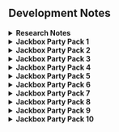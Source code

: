 ## Development Notes
<details>
<summary><b>Research Notes</b></summary>
  <h3>File type: <code>.jet</code></h3>
  <ul>
    <li>
      All Jackbox games seem to have files formatted as JSON data with the extension <code>.jet</code>. This file extension is exclusive to Jackbox games and isn't seen in use anywhere else in any current or past software according to Wikipedia and ChatGPT.
    </li>
    <li>
      Every <code>.jet</code> file controls critical information in-game regarding what's displayed, what audio files get played, and what attributes each player in the game may have such as <code>{alive: false}</code> for when you've died in Trivia Murder Party.
    </li>
    <li>
      Mods that do not edit <code>.jet</code> files are more invasive and complex to create but can result in far more freedom compared to what you can achieve otherwise.
    </li>
  </ul>
  <h3>General Information</h3>
    <ul>
      <li>Jackbox games are all built and packaged using Autodesk's gaming oriented platform called <code>Autodesk Scaleform</code> which means their games come with very limited mod support, as most of the game's assets and files are inaccessible (with some exceptions).
      </li>
      <li>
        Jackbox games also seem to use a middleware called <code>CRIWARE</code> which is very likely what they use to host their servers and make API calls so players can play via the internet using a four-letter code.
      </li>
  </ul>
</details>

<details>
  <summary><b>Jackbox Party Pack 1</b></summary>
  <br>
  <details>
  <summary>Drawful</summary>
  Notes on how to mod this game go here
  </details>
    
  * * *
  
  <details>
  <summary>FibbageXL</summary>
  Notes on how to mod this game go here
  </details>
    
  * * *
  
  <details>
  <summary>Lie Swatter</summary>
  Notes on how to mod this game go here
  </details>
    
  * * *
  
  <details>
  <summary>Word Spud</summary>
  Notes on how to mod this game go here
  </details>
    
  * * *
  
  <details>
  <summary>You don't know Jack</summary>
  Notes on how to mod this game go here
  </details>
    
  * * *
  
</details>
<details>
<summary><b>Jackbox Party Pack 2</b></summary>
  <br>
  <details>
  <summary>Bidiots</summary>
  Notes on how to mod this game go here
  </details>
    
  * * *
  
  <details>
  <summary>Earwax</summary>
  <h2>Mod - Custom Audio Files</h2>
  <b>Step 1:</b>
  <p>Get the earwax directory from the user's game.</p>
  <blockquote><b>Note:</b> Jackbox games can be downloaded from Steam or downloaded separately so do not use a static path. Make sure to provide a window that allows the user to choose the folder where their game is located.</blockquote>
  <b>Step 2:</b>
  <p>Get the input audio files (.ogg) from the user's system.</p>
  <b>Step 3:</b>
  <ul>
  <li>
    Generate copies of the user-provided .ogg files with their file names changed to unique ID numbers between <code>20000</code> and <code>50000</code>. Place these new files under <code>../Earwax/content/EarwaxAudio/Audio</code>. Numbers outside of the given range are reserved by other audio files within the game and should be avoided to prevent crashes.
  </li>
  <li>
    The <code>.jet</code> file <u>must be prettified</u> in JSON format before appending any information to it or the entire file will be deleted during any attempts to edit it since it's minified on one line by default. There are plenty of functions in Python, JavaScript, etc. that can automate the prettification for you to make this step easier.
  </li>
  <li>
    Append the appropriate data for each new .ogg file to the <code>EarwaxAudio.jet</code> file inside the Spectrum folder. This is located one folder deep into the game's directory: <code>../Earwax/content/EarwaxAudio/Spectrum</code>
  </li>
  <li>
    Start the game and see if your new sounds worked. You can temporarily remove the game's sounds and only play your own by editing the <code>EarwaxAudio.jet</code> file and deleting any entries that aren't yours. Please note that you must leave at least 5 sounds per player in the <code>EarwaxAudio.jet</code> file or the game will crash.
  </li>
  </ul>
  <h2>Mod - Custom Voice Prompts</h2>
  <code>This is still being researched.</code>
  <br>
  <br>
  </details>
    
  * * *
  
  <details>
  <summary>Bomb Corp.</summary>
  Notes on how to mod this game go here
  </details>
    
  * * *
  
  <details>
  <summary>Fibbage 2</summary>
  Notes on how to mod this game go here
  </details>
    
  * * *
  
  <details>
  <summary>QuiplashXL</summary>
  Notes on how to mod this game go here
  </details>
    
  * * *
  
</details>
<details>
<summary><b>Jackbox Party Pack 3</b></summary>
  <br>
  <details>
  <summary>Fakin' It</summary>
  Notes on how to mod this game go here
  </details>
    
  * * *
  
  <details>
  <summary>Guesspionage</summary>
  Notes on how to mod this game go here
  </details>
    
  * * *
  
  <details>
  <summary>Quiplash 2</summary>
  Notes on how to mod this game go here
  </details>
    
  * * *
  
  <details>
  <summary>Tee K.O.</summary>
  Notes on how to mod this game go here
  </details>
    
  * * *
  
  <details>
  <summary>Trivia Murder Party</summary>
  <h2>Research</h2>
  <ul>
    <li>
      Within the game, there are 4 directories:<br>
      <ul>
        <li>
          <code>./TDFinalRound</code> - game data relating to the final round
        </li>
        <li>
          <code>./TDQuestion</code> - game data relating to trivia questions asked before the final round
        </li>
        <li>
          <code>./TDWorstDrawing</code> - game data relating to the "Worst Drawing" minigame where alive players must draw something and dead players choose the worst drawing. The player with the worst voted drawing dies.
        </li>
        <li>
          <code>./TDWorstResponse</code> - game data relating to the "Worst Response" minigame where alive players must respond to a prompt asked by the narrator. The player with the worst voted response dies.
        </li>
      </ul>
    </li>
    <li>
      There are also 4 higher-order <code>.jet</code> files that control the data that gets chosen within each of those directories:
      <ul>
        <li>
          <code>TDFinalRound.jet</code>
        </li>
        <li>
          <code>TDQuestion.jet</code>
        </li>
        <li>
          <code>TDWorstDrawing.jet</code>
        </li>
        <li>
          <code>TDWorstResponse.jet</code>
        </li>
      </ul>
      <h2><code>./TDFinalRound</code></h2>
      <p>Within each child folder of <code>./TDFinalRound</code> exists two items:</p>
      <ul>
      <li>An <code>.ogg</code> audio file containing the prompt with a unique ID as its filename.</li>
      <li>A <code>data.jet</code> file with data that connects the audio to the prompt that is being displayed on screen.</li>
      </ul>
      <h2><code>./TDQuestion</code></h2>
      <p>Within each child folder of <code>./TDQuestion</code> exists either 2 or 3 items:</p>
      <ul>
      <li>An <code>.ogg</code> audio file containing the prompt with a unique ID as its filename.</li>
      <li>An <code>.ogg</code> audio file containing the intro with a unique ID as its filename.</li>
      <li>A <code>data.jet</code> file with data that connects the audio to the prompt that is being displayed on screen.</li>
      </ul>
      <h2><code>./TDWorstDrawing</code></h2>
      <p>Within each child folder of <code>./TDWorstDrawing</code> exists two items:</p>
      <ul>
      <li>An <code>.ogg</code> audio file containing the prompt with a unique ID as its filename.</li>
      <li>A <code>data.jet</code> file with data that connects the audio to the prompt that is being displayed on screen.</li>
      </ul>
      <h2><code>./TDWorstResponse</code></h2>
      <p>Within each child folder of <code>./TDWorstResponse</code> exists two items:</p>
      <ul>
      <li>An <code>.ogg</code> audio file containing the prompt with a unique ID as its filename.</li>
      <li>A <code>data.jet</code> file with data that connects the audio to the prompt that is being displayed on screen.</li>
      </ul>
    </li>
  </ul>
  </details>
    
  * * *
  
</details>
<details>
<summary><b>Jackbox Party Pack 4</b></summary>
  <br>
  <details>
  <summary>Bracketeering</summary>
  Notes on how to mod this game go here
  </details>
    
  * * *
  
  <details>
  <summary>Civic Doodle</summary>
  Notes on how to mod this game go here
  </details>
    
  * * *
  
  <details>
  <summary>Fibbage 3</summary>
  Notes on how to mod this game go here
  </details>
    
  * * *
  
  <details>
  <summary>Monster Seeking Monster</summary>
  Notes on how to mod this game go here
  </details>
    
  * * *
  
  <details>
  <summary>Survive the Internet</summary>
  Notes on how to mod this game go here
  </details>
    
  * * *
  
</details>
<details>
<summary><b>Jackbox Party Pack 5</b></summary>
  <br>
  <details>
  <summary>Mad Verse City</summary>
  Notes on how to mod this game go here
  </details>
    
  * * *
  
  <details>
  <summary>Patently Stupid</summary>
  Notes on how to mod this game go here
  </details>
    
  * * *
  
  <details>
  <summary>Split the Room</summary>
  Notes on how to mod this game go here
  </details>
    
  * * *
  
  <details>
  <summary>You Don't Know Jack</summary>
  Notes on how to mod this game go here
  </details>
    
  * * *
  
  <details>
  <summary>Zeeple Dome</summary>
  Notes on how to mod this game go here
  </details>
    
  * * *
  
</details>
<details>
<summary><b>Jackbox Party Pack 6</b></summary>
  <br>
  <details>
  <summary>Dictionarium</summary>
  Notes on how to mod this game go here
  </details>
    
  * * *
  
  <details>
  <summary>Joke Boat</summary>
  Notes on how to mod this game go here
  </details>
    
  * * *
  
  <details>
  <summary>Push the Button</summary>
  Notes on how to mod this game go here
  </details>
    
  * * *
  
  <details>
  <summary>Role Models</summary>
  Notes on how to mod this game go here
  </details>
    
  * * *
  
  <details>
  <summary>Trivia Murder Party 2</summary>
  Notes on how to mod this game go here
  </details>
    
  * * *
  
</details>
<details>
<summary><b>Jackbox Party Pack 7</b></summary>
  <br>
  <details>
  <summary>Blather Round</summary>
  Notes on how to mod this game go here
  </details>
    
  * * *
  
  <details>
  <summary>Champ'd Up</summary>
  Notes on how to mod this game go here
  </details>
    
  * * *
  
  <details>
  <summary>Devils and the Details</summary>
  Notes on how to mod this game go here
  </details>
    
  * * *
  
  <details>
  <summary>Quiplash 3</summary>
  Notes on how to mod this game go here
  </details>
    
  * * *
  
  <details>
  <summary>Talking Points</summary>
  Notes on how to mod this game go here
  </details>
    
  * * *
  
</details>
<details>
<summary><b>Jackbox Party Pack 8</b></summary>
  <br>
  <details>
  <summary>Drawful Animate</summary>
  Notes on how to mod this game go here
  </details>
    
  * * *
  
  <details>
  <summary>Job Job</summary>
  Notes on how to mod this game go here
  </details>
    
  * * *
  
  <details>
  <summary>Poll Mine</summary>
  Notes on how to mod this game go here
  </details>
    
  * * *
  
  <details>
  <summary>The Wheel of Enormous Proportions</summary>
  Notes on how to mod this game go here
  </details>
    
  * * *
  
  <details>
  <summary>Weapons Drawn</summary>
  Notes on how to mod this game go here
  </details>
    
  * * *
  
</details>
<details>
<summary><b>Jackbox Party Pack 9</b></summary>
  <br>
  <details>
  <summary>Fibbage 4</summary>
  Notes on how to mod this game go here
  </details>
    
  * * *
  
  <details>
  <summary>Junktopia</summary>
  Notes on how to mod this game go here
  </details>
    
  * * *
  
  <details>
  <summary>Nonsensory</summary>
  Notes on how to mod this game go here
  </details>
    
  * * *
  
  <details>
  <summary>Quixort</summary>
  Notes on how to mod this game go here
  </details>
    
  * * *
  
  <details>
  <summary>Roomerang</summary>
  Notes on how to mod this game go here
  </details>
    
  * * *
  
</details>
<details>
<summary><b>Jackbox Party Pack 10</b></summary>
  <br>
  <details>
  <summary>Bidiots</summary>
  Notes on how to mod this game go here
  </details>
    
  * * *
  
  <details>
  <summary>Bidiots</summary>
  Notes on how to mod this game go here
  </details>
    
  * * *
  
  <details>
  <summary>Bidiots</summary>
  Notes on how to mod this game go here
  </details>
    
  * * *
  
  <details>
  <summary>Bidiots</summary>
  Notes on how to mod this game go here
  </details>
    
  * * *
  
  <details>
  <summary>Bidiots</summary>
  Notes on how to mod this game go here
  </details>
    
  * * *
  
</details>
